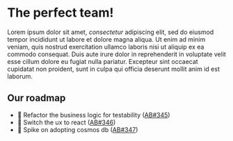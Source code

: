 # The perfect team!

Lorem ipsum dolor sit amet, *consectetur* adipiscing elit, sed do eiusmod tempor incididunt ut labore et dolore magna aliqua. Ut enim ad minim veniam, quis nostrud exercitation ullamco laboris nisi ut aliquip ex ea commodo consequat. Duis aute irure dolor in reprehenderit in voluptate velit esse cillum dolore eu fugiat nulla pariatur. Excepteur sint occaecat cupidatat non proident, sunt in culpa qui officia deserunt mollit anim id est laborum.


## Our roadmap
* 📝 Refactor the business logic for testability ([AB#345](https://dev.azure.com/team/))
* 📝 Switch the ux to react ([AB#346](https://dev.azure.com/team/))
* 📝 Spike on adopting cosmos db ([AB#347](https://dev.azure.com/team/))

